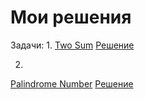 # Мои решения

Задачи:
1.
[Two Sum](https://leetcode.com/problems/two-sum/description/)
[Решение](https://github.com/WolfMTK/tasks_leetcode/blob/main/easy/1.py)

2.
[Palindrome Number](https://leetcode.com/problems/palindrome-number/description/)
[Решение](https://github.com/WolfMTK/tasks_leetcode/blob/main/easy/2.py)
